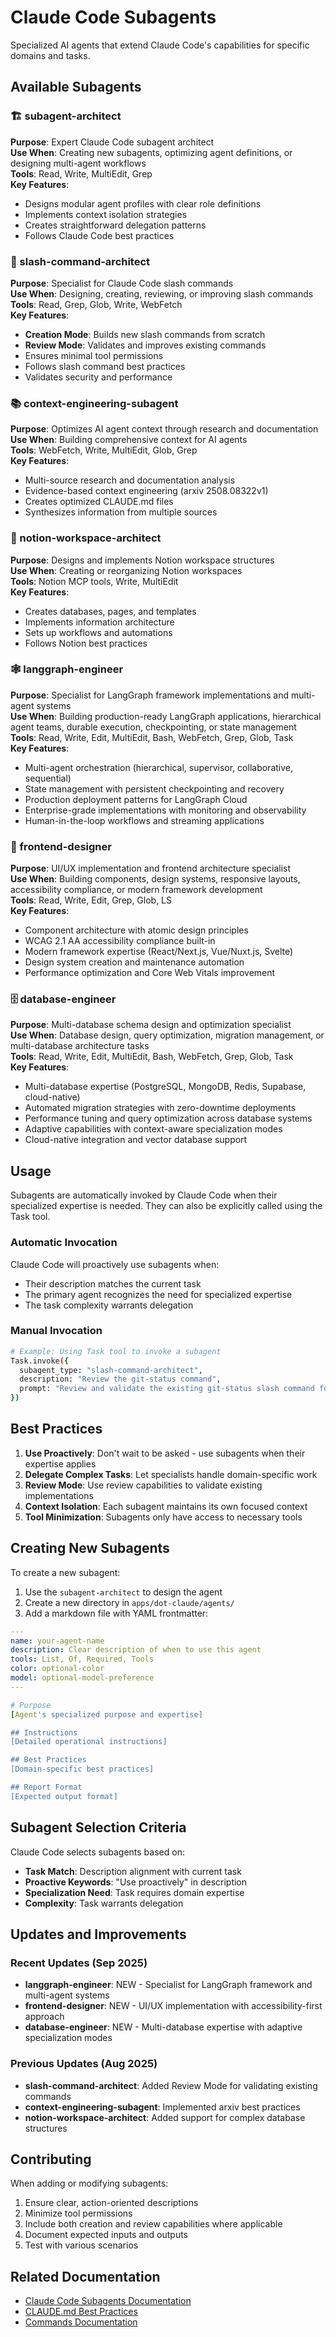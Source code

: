 # Claude Code Subagents

Specialized AI agents that extend Claude Code's capabilities for specific domains and tasks.

## Available Subagents

### 🏗️ subagent-architect
**Purpose**: Expert Claude Code subagent architect  
**Use When**: Creating new subagents, optimizing agent definitions, or designing multi-agent workflows  
**Tools**: Read, Write, MultiEdit, Grep  
**Key Features**:
- Designs modular agent profiles with clear role definitions
- Implements context isolation strategies
- Creates straightforward delegation patterns
- Follows Claude Code best practices

### 🔧 slash-command-architect
**Purpose**: Specialist for Claude Code slash commands  
**Use When**: Designing, creating, reviewing, or improving slash commands  
**Tools**: Read, Grep, Glob, Write, WebFetch  
**Key Features**:
- **Creation Mode**: Builds new slash commands from scratch
- **Review Mode**: Validates and improves existing commands
- Ensures minimal tool permissions
- Follows slash command best practices
- Validates security and performance

### 📚 context-engineering-subagent
**Purpose**: Optimizes AI agent context through research and documentation  
**Use When**: Building comprehensive context for AI agents  
**Tools**: WebFetch, Write, MultiEdit, Glob, Grep  
**Key Features**:
- Multi-source research and documentation analysis
- Evidence-based context engineering (arxiv 2508.08322v1)
- Creates optimized CLAUDE.md files
- Synthesizes information from multiple sources

### 📝 notion-workspace-architect
**Purpose**: Designs and implements Notion workspace structures  
**Use When**: Creating or reorganizing Notion workspaces  
**Tools**: Notion MCP tools, Write, MultiEdit  
**Key Features**:
- Creates databases, pages, and templates
- Implements information architecture
- Sets up workflows and automations
- Follows Notion best practices

### 🕸️ langgraph-engineer
**Purpose**: Specialist for LangGraph framework implementations and multi-agent systems  
**Use When**: Building production-ready LangGraph applications, hierarchical agent teams, durable execution, checkpointing, or state management  
**Tools**: Read, Write, Edit, MultiEdit, Bash, WebFetch, Grep, Glob, Task  
**Key Features**:
- Multi-agent orchestration (hierarchical, supervisor, collaborative, sequential)
- State management with persistent checkpointing and recovery
- Production deployment patterns for LangGraph Cloud
- Enterprise-grade implementations with monitoring and observability
- Human-in-the-loop workflows and streaming applications

### 🎨 frontend-designer
**Purpose**: UI/UX implementation and frontend architecture specialist  
**Use When**: Building components, design systems, responsive layouts, accessibility compliance, or modern framework development  
**Tools**: Read, Write, Edit, Grep, Glob, LS  
**Key Features**:
- Component architecture with atomic design principles
- WCAG 2.1 AA accessibility compliance built-in
- Modern framework expertise (React/Next.js, Vue/Nuxt.js, Svelte)
- Design system creation and maintenance automation
- Performance optimization and Core Web Vitals improvement

### 🗄️ database-engineer
**Purpose**: Multi-database schema design and optimization specialist  
**Use When**: Database design, query optimization, migration management, or multi-database architecture tasks  
**Tools**: Read, Write, Edit, MultiEdit, Bash, WebFetch, Grep, Glob, Task  
**Key Features**:
- Multi-database expertise (PostgreSQL, MongoDB, Redis, Supabase, cloud-native)
- Automated migration strategies with zero-downtime deployments
- Performance tuning and query optimization across database systems
- Adaptive capabilities with context-aware specialization modes
- Cloud-native integration and vector database support

## Usage

Subagents are automatically invoked by Claude Code when their specialized expertise is needed. They can also be explicitly called using the Task tool.

### Automatic Invocation
Claude Code will proactively use subagents when:
- Their description matches the current task
- The primary agent recognizes the need for specialized expertise
- The task complexity warrants delegation

### Manual Invocation
```bash
# Example: Using Task tool to invoke a subagent
Task.invoke({
  subagent_type: "slash-command-architect",
  description: "Review the git-status command",
  prompt: "Review and validate the existing git-status slash command for best practices"
})
```

## Best Practices

1. **Use Proactively**: Don't wait to be asked - use subagents when their expertise applies
2. **Delegate Complex Tasks**: Let specialists handle domain-specific work
3. **Review Mode**: Use review capabilities to validate existing implementations
4. **Context Isolation**: Each subagent maintains its own focused context
5. **Tool Minimization**: Subagents only have access to necessary tools

## Creating New Subagents

To create a new subagent:

1. Use the `subagent-architect` to design the agent
2. Create a new directory in `apps/dot-claude/agents/`
3. Add a markdown file with YAML frontmatter:

```yaml
---
name: your-agent-name
description: Clear description of when to use this agent
tools: List, Of, Required, Tools
color: optional-color
model: optional-model-preference
---

# Purpose
[Agent's specialized purpose and expertise]

## Instructions
[Detailed operational instructions]

## Best Practices
[Domain-specific best practices]

## Report Format
[Expected output format]
```

## Subagent Selection Criteria

Claude Code selects subagents based on:
- **Task Match**: Description alignment with current task
- **Proactive Keywords**: "Use proactively" in description
- **Specialization Need**: Task requires domain expertise
- **Complexity**: Task warrants delegation

## Updates and Improvements

### Recent Updates (Sep 2025)
- **langgraph-engineer**: NEW - Specialist for LangGraph framework and multi-agent systems
- **frontend-designer**: NEW - UI/UX implementation with accessibility-first approach  
- **database-engineer**: NEW - Multi-database expertise with adaptive specialization modes

### Previous Updates (Aug 2025)
- **slash-command-architect**: Added Review Mode for validating existing commands
- **context-engineering-subagent**: Implemented arxiv best practices
- **notion-workspace-architect**: Added support for complex database structures

## Contributing

When adding or modifying subagents:
1. Ensure clear, action-oriented descriptions
2. Minimize tool permissions
3. Include both creation and review capabilities where applicable
4. Document expected inputs and outputs
5. Test with various scenarios

## Related Documentation

- [Claude Code Subagents Documentation](../../ai_docs/knowledge/claude-code-subagents-docs.md)
- [CLAUDE.md Best Practices](../../CLAUDE.md)
- [Commands Documentation](../commands/COMMANDS_README.md)